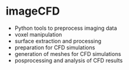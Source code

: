 # imageCFD

- Python tools to preprocess imaging data
- voxel manipulation
- surface extraction and processing
- preparation for CFD simulations
- generation of meshes for CFD simulations
- posprocessing and analysis of CFD results

